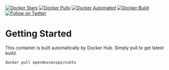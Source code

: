 [![Docker Stars](https://img.shields.io/docker/stars/opendevsecops/nikto.svg)](https://hub.docker.com/r/opendevsecops/nikto/)
[![Docker Pulls](https://img.shields.io/docker/pulls/opendevsecops/nikto.svg)](https://hub.docker.com/r/opendevsecops/nikto/)
[![Docker Automated](https://img.shields.io/docker/automated/opendevsecops/nikto.svg)](https://hub.docker.com/r/opendevsecops/nikto/)
[![Docker Build](https://img.shields.io/docker/build/opendevsecops/nikto.svg)](https://hub.docker.com/r/opendevsecops/nikto/)
[![Follow on Twitter](https://img.shields.io/twitter/follow/opendevsecops.svg?logo=twitter)](https://twitter.com/opendevsecops)

# Getting Started

This container is built automatically by Docker Hub. Simply pull to get latest build.

```sh
docker pull opendevsecops/nikto
```
